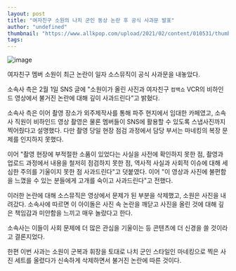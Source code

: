 ```yaml
---
layout: post
title: "여자친구 소원의 나치 군인 동상 논란 후 공식 사과문 발표"
author: "undefined"
thumbnail: "https://www.allkpop.com/upload/2021/02/content/010531/thumb/1612175501-sowon1-collage.jpg"
tags: 
---
```



![image](https://www.allkpop.com/upload/2021/02/content/010531/1612175501-sowon1-collage.jpg)

여자친구 멤버 소원이 최근 논란이 일자 소스뮤직이 공식 사과문을 내놓았다.

소속사 측은 2월 1일 SNS 글에 "소원이가 올린 사진과 여자친구 `컴백쇼` VCR의 비하인드 영상에서 불거진 논란에 대해 깊이 사과드린다"고 밝혔다.

소속사 측은 이어 촬영 장소가 외주제작사를 통해 파주 현지에서 임대한 카페였고, 소속사 직원이 비하인드 영상 촬영은 물론 멤버들이 SNS에 활용할 수 있도록 스냅사진까지 찍어줬다고 설명했다. 다만 촬영 당일 현장 점검 과정에서 담당 부서는 마네킹의 복장 문제를 인지하지 못했다.

이어 "촬영 현장에 부적절한 소품이 있었다는 사실을 사전에 확인하지 못한 점, 촬영과 업로드 과정에서 내용을 철저히 점검하지 못한 점, 역사적 사실과 사회적 이슈에 대해 세심한 주의를 기울이지 못한 점 사과드린다"고 덧붙였다. 이어 "이 영상과 사진에 불편함을 느꼈을 수 있는 분들에게 고개를 숙이고 사과드린다"고 전했다.

이러한 논란에 대해 소스뮤직은 영상에서 문제가 된 부분을 삭제했고, 소원은 사진을 내려갔다. 소속사에 따르면 이 아이돌은 사진 속 논란을 깨닫고 사진을 올린 것에 대해 깊은 책임감과 미안함을 느끼고 매우 놀랐다고 한다.

소속사는 이들이 사회 문제에 더 많은 관심을 기울이는 등 콘텐츠에 더 신경을 쓸 것이라고 결론지었다.

한편 이번 사과는 소원이 군복과 휘장을 토대로 나치 군인 스타일인 마네킹으로 찍은 사진 세트를 올렸다가 신속하게 삭제하면서 불거진 논란에 따른 것이다.